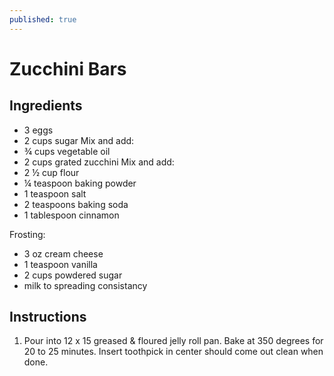 ```yaml
---
published: true
---
```

# Zucchini Bars

## Ingredients
- 3 eggs
- 2 cups sugar
Mix and add:
- ¾ cups vegetable oil
- 2 cups grated zucchini
Mix and add:
- 2 ½ cup flour
- ¼ teaspoon baking powder
- 1 teaspoon salt
- 2 teaspoons baking soda
- 1 tablespoon cinnamon

Frosting:
- 3 oz cream cheese
- 1 teaspoon vanilla
- 2 cups powdered sugar
- milk to spreading consistancy

## Instructions
1. Pour into 12 x 15 greased & floured jelly roll pan.  Bake at 350 degrees for 20 to 25 minutes. Insert toothpick in center should come out clean when done.